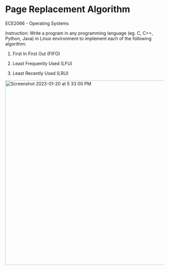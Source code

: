# Page Replacement Algorithm
ECE2066 - Operating Systems

Instruction: Write a program in any programming language (eg. C, C++, Python, Java) in Linux environment to implement each of the following algorithm:

1. First In First Out (FIFO)

2. Least Frequently Used (LFU)

3. Least Recently Used (LRU)

<img width="584" alt="Screenshot 2023-01-20 at 5 33 00 PM" src="https://user-images.githubusercontent.com/117178074/213662466-ac068b2b-6e5e-4125-a583-6538a45a1a4e.png">
